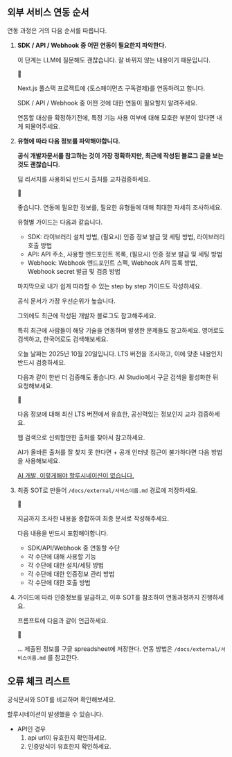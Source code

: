 ## 외부 서비스 연동 순서

연동 과정은 거의 다음 순서를 따릅니다.

1. **SDK / API / Webhook 중 어떤 연동이 필요한지 파악한다.**
    
    이 단계는 LLM에 질문해도 괜찮습니다. 잘 바뀌지 않는 내용이기 때문입니다.
    
    <aside>
    💬
    
    Next.js 풀스택 프로젝트에 {토스페이먼츠 구독결제}를 연동하려고 합니다.
    
    SDK / API / Webhook 중 어떤 것에 대한 연동이 필요할지 알려주세요.
    
    연동할 대상을 확정하기전에, 특정 기능 사용 여부에 대해 모호한 부분이 있다면 내게 되물어주세요.
    
    </aside>
    
2. **유형에 따라 다음 정보를 파악해야합니다.**
    
    **공식 개발자문서를 참고하는 것이 가장 정확하지만, 최근에 작성된 블로그 글을 보는 것도 괜찮습니다.**
    
    딥 리서치를 사용하되 반드시 출처를 교차검증하세요.
    
    <aside>
    💬
    
    좋습니다. 연동에 필요한 정보를, 필요한 유형들에 대해 최대한 자세히 조사하세요.
    
    유형별 가이드는 다음과 같습니다.
    
    - SDK: 라이브러리 설치 방법, (필요시) 인증 정보 발급 및 세팅 방법, 라이브러리 호출 방법
    - API: API 주소, 사용할 엔드포인트 목록, (필요시) 인증 정보 발급 및 세팅 방법
    - Webhook: Webhook 엔드포인트 스펙, Webhook API 등록 방법, Webhook secret 발급 및 검증 방법
    
    마지막으로 내가 쉽게 따라할 수 있는 step by step 가이드도 작성하세요.
    
    공식 문서가 가장 우선순위가 높습니다.
    
    그외에도 최근에 작성된 개발자 블로그도 참고해주세요.
    
    특히 최근에 사람들이 해당 기술을 연동하며 발생한 문제들도 참고하세요. 영어로도 검색하고, 한국어로도 검색해보세요.
    
    오늘 날짜는 2025년 10월 20일입니다. LTS 버전을 조사하고, 이에 맞춘 내용인지 반드시 검증하세요.
    
    </aside>
    
    다음과 같이 한번 더 검증해도 좋습니다. AI Studio에서 구글 검색을 활성화한 뒤 요청해보세요.
    
    <aside>
    💬
    
    다음 정보에 대해 최신 LTS 버전에서 유효한, 공신력있는 정보인지 교차 검증하세요.
    
    웹 검색으로 신뢰할만한 출처를 찾아서 참고하세요.
    
    </aside>
    
    AI가 올바른 출처를 잘 찾지 못 한다면 + 공개 인터넷 접근이 불가하다면 다음 방법을 사용해보세요.
    
    [AI 개발, 이렇게해야 할루시네이션이 없습니다.](https://www.youtube.com/watch?v=yy6XyOld5Vc)
    
3. 최종 SOT로 만들어 `/docs/external/서비스이름.md` 경로에 저장하세요.
    
    <aside>
    💬
    
    지금까지 조사한 내용을 종합하여 최종 문서로 작성해주세요.
    
    다음 내용을 반드시 포함해야합니다.
    
    - SDK/API/Webhook 중 연동할 수단
    - 각 수단에 대해 사용할 기능
    - 각 수단에 대한 설치/세팅 방법
    - 각 수단에 대한 인증정보 관리 방법
    - 각 수단에 대한 호출 방법
    </aside>
    
4. 가이드에 따라 인증정보를 발급하고, 이후 SOT를 참조하여 연동과정까지 진행하세요.
    
    프롬프트에 다음과 같이 언급하세요.
    
    <aside>
    💬
    
    … 제출된 정보를 구글 spreadsheet에 저장한다. 연동 방법은 `/docs/external/서비스이름.md` 를 참고한다.
    
    </aside>
    

## 오류 체크 리스트

공식문서와 SOT를 비교하며 확인해보세요.

할루시네이션이 발생했을 수 있습니다.

- API인 경우
    1. api url이 유효한지 확인하세요.
    2. 인증방식이 유효한지 확인하세요.